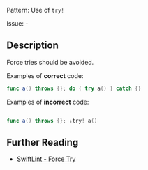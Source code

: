 Pattern: Use of `try!`

Issue: -

## Description

Force tries should be avoided.

Examples of **correct** code:
```swift
func a() throws {}; do { try a() } catch {}

```
Examples of **incorrect** code:
```swift

func a() throws {}; ↓try! a()

```

## Further Reading

* [SwiftLint - Force Try](https://github.com/realm/SwiftLint/blob/master/Rules.md#force-try)
